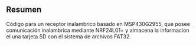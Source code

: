 ## Resumen

Código para un receptor inalambrico basado en MSP430G2955, que posee comunicación inalambrica mediante NRF24L01+ y almacena la informacion el una tarjeta SD con el sistema de archivos FAT32.